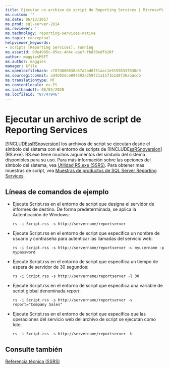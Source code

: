 ```yaml
---
title: Ejecutar un archivo de script de Reporting Services | Microsoft Docs
ms.custom: ''
ms.date: 06/13/2017
ms.prod: sql-server-2014
ms.reviewer: ''
ms.technology: reporting-services-native
ms.topic: conceptual
helpviewer_keywords:
- scripts [Reporting Services], running
ms.assetid: 0de4995c-85ec-4d4c-aaef-fbd30edfb20f
author: maggiesMSFT
ms.author: maggies
manager: kfile
ms.openlocfilehash: c787d860838a57a2bd0f51aac1e9159833f038d9
ms.sourcegitcommit: ad4d92dce894592a259721a1571b1d8736abacdb
ms.translationtype: MT
ms.contentlocale: es-ES
ms.lasthandoff: 08/04/2020
ms.locfileid: "87747946"
---
```

# <a name="run-a-reporting-services-script-file"></a>Ejecutar un archivo de script de Reporting Services
  [!INCLUDE[ssRSnoversion](../../includes/ssrsnoversion-md.md)] los archivos de script se ejecutan desde el símbolo del sistema con el entorno de scripts de [!INCLUDE[ssRSnoversion](../../includes/ssrsnoversion-md.md)] (RS.exe). RS.exe tiene muchos argumentos del símbolo del sistema disponibles para su uso. Para más información sobre las opciones del símbolo del sistema, vea [Utilidad RS.exe &#40;SSRS&#41;](rs-exe-utility-ssrs.md). Para obtener mas muestras de script, vea [Muestras de productos de SQL Server Reporting Services](https://go.microsoft.com/fwlink/?LinkId=177889).  
  
## <a name="sample-command-lines"></a>Líneas de comandos de ejemplo  
  
-   Ejecute Script.rss en el entorno de script que designa el servidor de informes de destino. De forma predeterminada, se aplica la Autenticación de Windows:  
  
    ```  
    rs -i Script.rss -s http://servername/reportserver  
    ```  
  
-   Ejecute Script.rss en el entorno de script que especifica un nombre de usuario y contraseña para autenticar las llamadas del servicio web:  
  
    ```  
    rs -i Script.rss -s http://servername/reportserver -u myusername -p mypassword  
    ```  
  
-   Ejecute Script.rss en el entorno de script que especifica un tiempo de espera de servidor de 30 segundos:  
  
    ```  
    rs -i Script.rss -s http://servername/reportserver -l 30  
    ```  
  
-   Ejecute Script.rss en el entorno de script que especifica una variable de script global denominada *report*.  
  
    ```  
    rs -i Script.rss -s http://servername/reportserver -v report="Company Sales"  
    ```  
  
-   Ejecute Script.rss en el entorno de script que especifica que las operaciones del servicio web del archivo de script se ejecutan como lote.  
  
    ```  
    rs -i Script.rss -s http://servername/reportserver -b  
    ```  
  
## <a name="see-also"></a>Consulte también  
 [Referencia técnica &#40;SSRS&#41;](../technical-reference-ssrs.md)  
  
  
